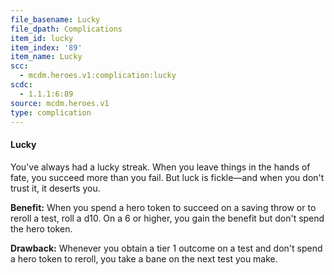 ```yaml
---
file_basename: Lucky
file_dpath: Complications
item_id: lucky
item_index: '89'
item_name: Lucky
scc:
  - mcdm.heroes.v1:complication:lucky
scdc:
  - 1.1.1:6:89
source: mcdm.heroes.v1
type: complication
---
```


#### Lucky

You've always had a lucky streak. When you leave things in the hands of fate, you succeed more than you fail. But luck is fickle—and when you don't trust it, it deserts you.

**Benefit:** When you spend a hero token to succeed on a saving throw or to reroll a test, roll a d10. On a 6 or higher, you gain the benefit but don't spend the hero token.

**Drawback:** Whenever you obtain a tier 1 outcome on a test and don't spend a hero token to reroll, you take a bane on the next test you make.
